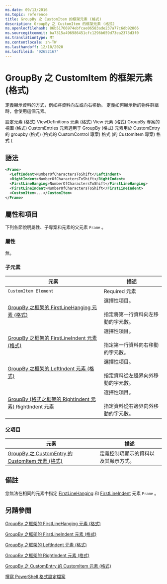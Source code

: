 ```yaml
---
ms.date: 09/13/2016
ms.topic: reference
title: GroupBy 之 CustomItem 的框架元素 (格式)
description: GroupBy 之 CustomItem 的框架元素 (格式)
ms.openlocfilehash: 86b51766974ebfcae06583ade237a77c6db92866
ms.sourcegitcommit: ba7315a496986451cfc1296b659d73ea2373d3f0
ms.translationtype: MT
ms.contentlocale: zh-TW
ms.lasthandoff: 12/10/2020
ms.locfileid: "92652167"
---
```

# <a name="frame-element-for-customitem-for-groupby-format"></a>GroupBy 之 CustomItem 的框架元素 (格式)

定義顯示資料的方式，例如將資料向左或向右移動。 定義如何顯示新的物件群組時，會使用這個元素。

設定元素 (格式) ViewDefinitions 元素 (格式) View 元素 (格式) GroupBy 專案的視圖 (格式) CustomEntries 元素適用于 GroupBy (格式) 元素用於 CustomEntry 的 groupby (格式)  (格式的 CustomControl 專案) 格式 (的 CustomItem 專案) 格式 (

## <a name="syntax"></a>語法

```xml
<Frame>
  <LeftIndent>NumberOfCharactersToShift</LeftIndent>
  <RightIndent>NumberOfCharactersToShift</RightIndent>
  <FirstLineHanging>NumberOfCharactersToShift</FirstLineHanging>
  <FirstLineIndent>NumberOfCharactersToShift</FirstLineIndent>
  <CustomItem>...</CustomItem>
</Frame>
```

## <a name="attributes-and-elements"></a>屬性和項目

下列各節說明屬性、子專案和元素的父元素 `Frame` 。

### <a name="attributes"></a>屬性

無。

### <a name="child-elements"></a>子元素

|元素|描述|
|-------------|-----------------|
|`CustomItem Element`|Required 元素|
|[GroupBy 之框架的 FirstLineHanging 元素 (格式)](./firstlinehanging-element-for-frame-for-groupby-format.md)|選擇性項目。<br /><br /> 指定將第一行資料向左移動的字元數。|
|[GroupBy 之框架的 FirstLineIndent 元素 (格式)](./firstlineindent-element-for-frame-for-groupby-format.md)|選擇性項目。<br /><br /> 指定第一行資料向右移動的字元數。|
|[GroupBy 之框架的 LeftIndent 元素 (格式)](./leftindent-element-for-frame-for-groupby-format.md)|選擇性項目。<br /><br /> 指定資料從左邊界向外移動的字元數。|
|[GroupBy (格式之框架的 RightIndent 元素) ](./rightindent-element-for-frame-for-groupby-format.md)RightIndent 元素|選擇性項目。<br /><br /> 指定資料從右邊界向外移動的字元數。|

### <a name="parent-elements"></a>父項目

|元素|描述|
|-------------|-----------------|
|[GroupBy 之 CustomEntry 的 CustomItem 元素 (格式)](./customitem-element-for-customentry-for-groupby-format.md)|定義控制項顯示的資料以及其顯示方式。|

## <a name="remarks"></a>備註

您無法在相同的元素中指定 [FirstLineHanging](./firstlinehanging-element-for-frame-for-groupby-format.md) 和 [FirstLineIndent](./firstlineindent-element-for-frame-for-groupby-format.md) 元素 `Frame` 。

## <a name="see-also"></a>另請參閱

[GroupBy 之框架的 FirstLineHanging 元素 (格式)](./firstlinehanging-element-for-frame-for-groupby-format.md)

[GroupBy 之框架的 FirstLineIndent 元素 (格式)](./firstlineindent-element-for-frame-for-groupby-format.md)

[GroupBy 之框架的 LeftIndent 元素 (格式)](./leftindent-element-for-frame-for-groupby-format.md)

[GroupBy 之框架的 RightIndent 元素 (格式)](./rightindent-element-for-frame-for-groupby-format.md)

[GroupBy 之 CustomEntry 的 CustomItem 元素 (格式)](./customitem-element-for-customentry-for-groupby-format.md)

[撰寫 PowerShell 格式設定檔案](./writing-a-powershell-formatting-file.md)
